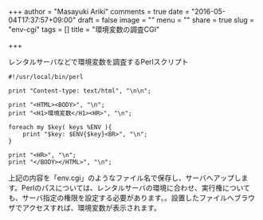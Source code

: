 +++
author = "Masayuki Ariki"
comments = true
date = "2016-05-04T17:37:57+09:00"
draft = false
image = ""
menu = ""
share = true
slug = "env-cgi"
tags = []
title = "環境変数の調査CGI"

+++

レンタルサーバなどで環境変数を調査するPerlスクリプト

	#!/usr/local/bin/perl

	print "Content-type: text/html", "\n\n";

	print "<HTML><BODY>", "\n";
	print "<H1>環境変数</H1><HR>", "\n";

	foreach my $key( keys %ENV ){
	    print "$key: $ENV{$key}<BR>", "\n";
	}

	print "<HR>", "\n";
	print "</BODY></HTML>", "\n";

上記の内容を「env.cgi」のようなファイル名で保存し、サーバへアップします。Perlのパスについては、レンタルサーバの環境に合わせ、実行権についても、サーバ指定の権限を設定する必要があります。。設置したファイルへブラウザでアクセスすれば、環境変数が表示されます。